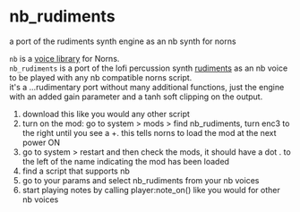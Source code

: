 # nb_rudiments
a port of the rudiments synth engine as an nb synth for norns

`nb` is a [voice library](https://github.com/sixolet/nb) for Norns.  
`nb_rudiments` is a port of the lofi percussion synth [rudiments](https://github.com/cfdrake/rudiments) as an nb voice to be played with any nb compatible norns script.  
it's a ...rudimentary port without many additional functions, just the engine with an added gain parameter and a tanh soft clipping on the output.  
  
1) download this like you would any other script  
2) turn on the mod: go to system > mods > find nb_rudiments, turn enc3 to the right until you see a +. this tells norns to load the mod at the next power ON  
3) go to system > restart and then check the mods, it should have a dot . to the left of the name indicating the mod has been loaded  
4) find a script that supports nb  
5) go to your params and select nb_rudiments from your nb voices  
6) start playing notes by calling player:note_on() like you would for other nb voices  
